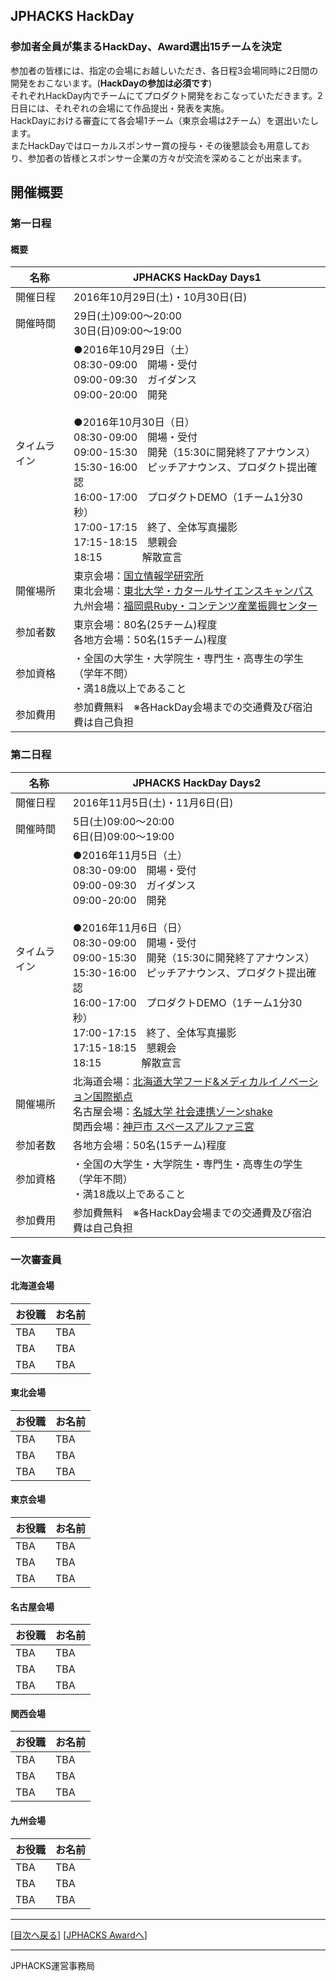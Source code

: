 ## JPHACKS HackDay
### 参加者全員が集まるHackDay、Award選出15チームを決定
参加者の皆様には、指定の会場にお越しいただき、各日程3会場同時に2日間の開発をおこないます。(**HackDayの参加は必須です**)  
それぞれHackDay内でチームにてプロダクト開発をおこなっていただきます。2日目には、それぞれの会場にて作品提出・発表を実施。  
HackDayにおける審査にて各会場1チーム（東京会場は2チーム）を選出いたします。  
またHackDayではローカルスポンサー賞の授与・その後懇談会も用意しており、参加者の皆様とスポンサー企業の方々が交流を深めることが出来ます。

## 開催概要
### 第一日程
#### 概要
|名称|JPHACKS HackDay Days1|
|---|---|
|開催日程|2016年10月29日(土)・10月30日(日)|
|開催時間|29日(土)09:00〜20:00<br>30日(日)09:00〜19:00|
|タイムライン|●2016年10月29日（土）<br>08:30-09:00　開場・受付<br>09:00-09:30　ガイダンス<br>09:00-20:00　開発<br><br>●2016年10月30日（日）<br>08:30-09:00　開場・受付<br>09:00-15:30　開発（15:30に開発終了アナウンス）<br>15:30-16:00　ピッチアナウンス、プロダクト提出確認<br>16:00-17:00　プロダクトDEMO（1チーム1分30秒）<br>17:00-17:15　終了、全体写真撮影<br>17:15-18:15　懇親会<br>18:15　　　　解散宣言<br>|
|開催場所|東京会場：[国立情報学研究所](http://www.nii.ac.jp/about/access/)<br>東北会場：[東北大学・カタールサイエンスキャンパス](http://qsc.eng.tohoku.ac.jp/jp/map.html)<br>九州会場：[福岡県Ruby・コンテンツ産業振興センター](http://frac.jp/about/)|
|参加者数|東京会場：80名(25チーム)程度<br>各地方会場：50名(15チーム)程度|
|参加資格|・全国の大学生・大学院生・専門生・高専生の学生（学年不問）<br>・満18歳以上であること|
|参加費用|参加費無料　※各HackDay会場までの交通費及び宿泊費は自己負担|

### 第二日程
|名称|JPHACKS HackDay Days2|
|---|---|
|開催日程|2016年11月5日(土)・11月6日(日)|
|開催時間|5日(土)09:00〜20:00<br>6日(日)09:00〜19:00|
|タイムライン|●2016年11月5日（土）<br>08:30-09:00　開場・受付<br>09:00-09:30　ガイダンス<br>09:00-20:00　開発<br><br>●2016年11月6日（日）<br>08:30-09:00　開場・受付<br>09:00-15:30　開発（15:30に開発終了アナウンス）<br>15:30-16:00　ピッチアナウンス、プロダクト提出確認<br>16:00-17:00　プロダクトDEMO（1チーム1分30秒）<br>17:00-17:15　終了、全体写真撮影<br>17:15-18:15　懇親会<br>18:15　　　　解散宣言<br>|
|開催場所|北海道会場：[北海道大学フード&メディカルイノベーション国際拠点](https://www.fmi.hokudai.ac.jp/access)<br>名古屋会場：[名城大学 社会連携ゾーンshake](https://www.meijo-u.ac.jp/about/campus/dome/)<br>関西会場：[神戸市 スペースアルファ三宮](http://www.spacealpha.jp/sannomiya/access.html)|
|参加者数|各地方会場：50名(15チーム)程度|
|参加資格|・全国の大学生・大学院生・専門生・高専生の学生（学年不問）<br>・満18歳以上であること|
|参加費用|参加費無料　※各HackDay会場までの交通費及び宿泊費は自己負担|

### 一次審査員
#### 北海道会場
|お役職|お名前|
|---|---|
|TBA|TBA|
|TBA|TBA|
|TBA|TBA|

#### 東北会場
|お役職|お名前|
|---|---|
|TBA|TBA|
|TBA|TBA|
|TBA|TBA|

#### 東京会場
|お役職|お名前|
|---|---|
|TBA|TBA|
|TBA|TBA|
|TBA|TBA|

#### 名古屋会場
|お役職|お名前|
|---|---|
|TBA|TBA|
|TBA|TBA|
|TBA|TBA|

#### 関西会場
|お役職|お名前|
|---|---|
|TBA|TBA|
|TBA|TBA|
|TBA|TBA|

#### 九州会場
|お役職|お名前|
|---|---|
|TBA|TBA|
|TBA|TBA|
|TBA|TBA|

--------------
[[目次へ戻る](../README.md)] [[JPHACKS Awardへ](award.md)]

----
JPHACKS運営事務局
